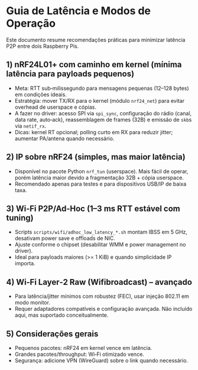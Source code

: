 # Guia de Latência e Modos de Operação

Este documento resume recomendações práticas para minimizar latência P2P entre dois Raspberry Pis.

## 1) nRF24L01+ com caminho em kernel (mínima latência para payloads pequenos)

- Meta: RTT sub‑milissegundo para mensagens pequenas (12–128 bytes) em condições ideais.
- Estratégia: mover TX/RX para o kernel (módulo `nrf24_net`) para evitar overhead de userspace e cópias.
- A fazer no driver: acesso SPI via `spi_sync`, configuração do rádio (canal, data rate, auto‑ack), reassemblagem de frames (32B) e emissão de `skb`s via `netif_rx`.
- Dicas: kernel RT opcional; polling curto em RX para reduzir jitter; aumentar PA/antena quando necessário.

## 2) IP sobre nRF24 (simples, mas maior latência)

- Disponível no pacote Python `nrf_tun` (userspace). Mais fácil de operar, porém latência maior devido a fragmentação 32B + cópia userspace.
- Recomendado apenas para testes e para dispositivos USB/IP de baixa taxa.

## 3) Wi‑Fi P2P/Ad‑Hoc (1–3 ms RTT estável com tuning)

- Scripts `scripts/wifi/adhoc_low_latency_*.sh` montam IBSS em 5 GHz, desativam power save e offloads de NIC.
- Ajuste conforme o chipset (desabilitar WMM e power management no driver).
- Ideal para payloads maiores (>= 1 KiB) e quando simplicidade IP importa.

## 4) Wi‑Fi Layer‑2 Raw (Wifibroadcast) – avançado

- Para latência/jitter mínimos com robustez (FEC), usar injeção 802.11 em modo monitor.
- Requer adaptadores compatíveis e configuração avançada. Não incluído aqui, mas suportado conceitualmente.

## 5) Considerações gerais

- Pequenos pacotes: nRF24 em kernel vence em latência.
- Grandes pacotes/throughput: Wi‑Fi otimizado vence.
- Segurança: adicione VPN (WireGuard) sobre o link quando necessário.
